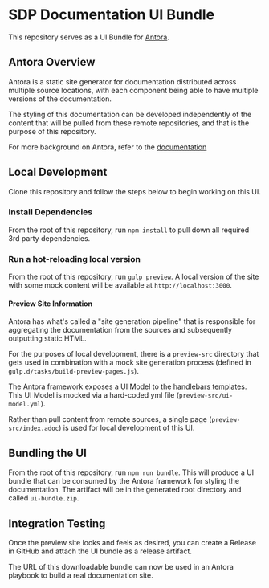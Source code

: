 # SDP Documentation UI Bundle

This repository serves as a UI Bundle for [Antora](https://antora.org/).

## Antora Overview

Antora is a static site generator for documentation distributed across multiple source locations, with
each component being able to have multiple versions of the documentation.

The styling of this documentation can be developed independently of the content that will
be pulled from these remote repositories, and that is the purpose of this repository.

For more background on Antora, refer to the [documentation](https://docs.antora.org/antora/2.2/)

## Local Development

Clone this repository and follow the steps below to begin working on this UI.

### Install Dependencies

From the root of this repository, run `npm install` to pull down all required 3rd party dependencies.

### Run a hot-reloading local version

From the root of this repository, run `gulp preview`. A local version of the site with some mock
content will be available at `http://localhost:3000`.

#### Preview Site Information

Antora has what's called a "site generation pipeline" that is responsible for aggregating the documentation
from the sources and subsequently outputting static HTML.

For the purposes of local development, there is a `preview-src` directory that gets used in combination
with a mock site generation process (defined in `gulp.d/tasks/build-preview-pages.js`).

The Antora framework exposes a UI Model to the [handlebars templates](https://handlebarsjs.com/guide/). This
UI Model is mocked via a hard-coded yml file (`preview-src/ui-model.yml`).

Rather than pull content from remote sources, a single page (`preview-src/index.adoc`) is used for local development of this UI.

## Bundling the UI

From the root of this repository, run `npm run bundle`. This will produce a UI bundle that can be consumed by the Antora
framework for styling the documentation. The artifact will be in the generated root directory and called `ui-bundle.zip`.

## Integration Testing

Once the preview site looks and feels as desired, you can create a Release in GitHub and attach the UI bundle as
a release artifact.

The URL of this downloadable bundle can now be used in an Antora playbook to build a real documentation site.
